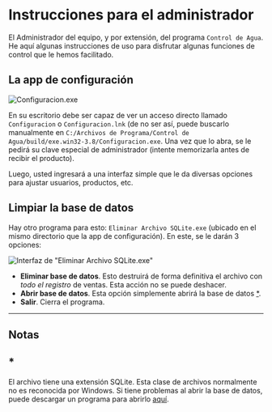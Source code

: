 # Instrucciones para el administrador

El Administrador del equipo, y por extensión, del programa `Control de Agua`. He aquí algunas instrucciones de
uso para disfrutar algunas funciones de control que le hemos facilitado.

## La app de configuración

![Configuracion.exe](https://controldeagua.github.io/ControlDeAgua-docs/admin_gui.png)

En su escritorio debe ser capaz de ver un acceso directo llamado `Configuracion` o `Configuracion.lnk` (de no ser así, puede buscarlo manualmente
en `C:/Archivos de Programa/Control de Agua/build/exe.win32-3.8/Configuracion.exe`. Una vez que lo abra, se le pedirá su clave especial de administrador (intente
memorizarla antes de recibir el producto).

Luego, usted ingresará a una interfaz simple que le da diversas opciones para ajustar usuarios, productos, etc.

## Limpiar la base de datos

Hay otro programa para esto: `Eliminar Archivo SQLite.exe` (ubicado en el mismo directorio que la app de configuración). En este, se le darán 3 opciones:

![Interfaz de "Eliminar Archivo SQLite.exe"](https://controldeagua.github.io/ControlDeAgua-docs/delete-db_interface.png)

- **Eliminar base de datos**. Esto destruirá de forma definitiva el archivo con _todo el registro_ de ventas. Esta acción no se puede deshacer.
- **Abrir base de datos**. Esta opción simplemente abrirá la base de datos [\*](notas-*).
- **Salir**. Cierra el programa.

****

## Notas

## \*

El archivo tiene una extensión SQLite. Esta clase de archivos normalmente no es reconocida por Windows. Si tiene problemas al abrir la base de datos, puede descargar
un programa para abrirlo [aquí](http://sqlitebrowser.org/).
